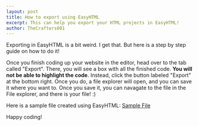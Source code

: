 ```yaml
---
layout: post
title: How to export using EasyHTML
excerpt: This can help you export your HTML projects in EasyHTML!
author: TheCrafters001
---
```

Exporting in EasyHTML is a bit weird. I get that. But here is a step by step guide on how to do it!

Once you finish coding up your website in the editor, head over to the tab called "Export". There, you will see a box with all the finished code. <b>You will not be able to highlight the code</b>. Instead, click the button labeled "Export" at the bottom right. Once you do, a file explorer will open, and you can save it where you want to. Once you save it, you can navagate to the file in the File explorer, and there is your file! :)

Here is a sample file created using EasyHTML: [Sample File](/docs/samples/EasyHTML/ExportSample-EasyHTML-one.html)

Happy coding!